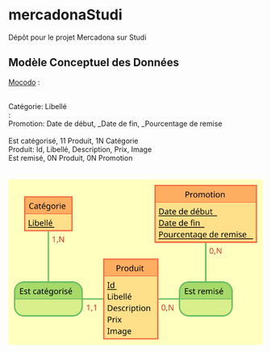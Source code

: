 # mercadonaStudi
Dépôt pour le projet Mercadona sur Studi

## Modèle Conceptuel des Données

[Mocodo](https://www.mocodo.net/) :

<br/>
Catégorie: Libellé<br/>
:<br/>
Promotion: Date de début, _Date de fin, _Pourcentage de remise<br/>
<br/>
Est catégorisé, 11 Produit, 1N Catégorie<br/>
Produit: Id, Libellé, Description, Prix, Image<br/>
Est remisé, 0N Produit, 0N Promotion<br/>
<br/>

<br/>
<img src="./Produits.svg">
